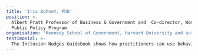 ```yaml
---
title: 'Iris Bohnet, PhD'
position: >-
  Albert Pratt Professor of Business & Government and  Co-director, Women &
  Public Policy Program
organisation: 'Kennedy School of Government, Harvard University and author of What Works'
testimonial: >-
  The Inclusion Nudges Guidebook shows how practitioners can use behavioural insights to create more inclusive, more diverse, and better organisations. I recommend it to all who care and want to make a difference.
---
```


